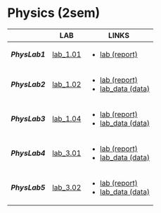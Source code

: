 # Physics (2sem)

| | LAB      |     LINKS     |
|-|----------|-------------|
|***PhysLab1***|[lab_1.01](https://github.com/Lopa10ko/ITMO-physics-math-2022-2023/blob/main/physics/labs/Lab_1_01.pdf)|<ul><li>[lab (report)](https://github.com/Lopa10ko/ITMO-physics-math-2022-2023/blob/main/physics/labs/M3102_Лопатенко%20Г.В._1.01.pdf)</li></ul>|
|***PhysLab2***|[lab_1.02](https://github.com/Lopa10ko/ITMO-physics-math-2022-2023/blob/main/physics/labs/Lab_1_02.pdf)|<ul><li>[lab (report)](https://github.com/Lopa10ko/ITMO-physics-math-2022-2023/blob/main/physics/labs/M3102_Лопатенко%20Г.В._1.02.pdf)</li><li>[lab_data (data)](https://github.com/Lopa10ko/ITMO-physics-math-2022-2023/blob/main/physics/labs_data/M3102_Лопатенко_1_02_измерения.pdf)</li></ul>|
|***PhysLab3***|[lab_1.04](https://github.com/Lopa10ko/ITMO-physics-math-2022-2023/blob/main/physics/labs/Lab_1_04.pdf)|<ul><li>[lab (report)](https://github.com/Lopa10ko/ITMO-physics-math-2022-2023/blob/main/physics/labs/M3102_Лопатенко%20Г.В._1.04.pdf)</li><li>[lab_data (data)](https://github.com/Lopa10ko/ITMO-physics-math-2022-2023/blob/main/physics/labs_data/M3102_Лопатенко_1_04_измерения.pdf)</li></ul>|
|***PhysLab4***|[lab_3.01](https://github.com/Lopa10ko/ITMO-physics-math-2022-2023/blob/main/physics/labs/Lab_3_01A.pdf)|<ul><li>[lab (report)](https://github.com/Lopa10ko/ITMO-physics-math-2022-2023/blob/main/physics/labs/M3102_Лопатенко%20Г.В._3.01.pdf)</li><li>[lab_data (data)](https://github.com/Lopa10ko/ITMO-physics-math-2022-2023/blob/main/physics/labs_data/M3102_Лопатенко_3_01_измерения.pdf)</li></ul>|
|***PhysLab5***|[lab_3.02](https://github.com/Lopa10ko/ITMO-physics-math-2022-2023/blob/main/physics/labs/Lab_3_02.pdf)|<ul><li>[lab (report)](https://github.com/Lopa10ko/ITMO-physics-math-2022-2023/blob/main/physics/labs/M3102_Лопатенко%20Г.В._3.02.pdf)</li><li>[lab_data (data)](https://github.com/Lopa10ko/ITMO-physics-math-2022-2023/blob/main/physics/labs_data/M3102_Лопатенко_3_02_измерения.pdf)</li></ul>|
